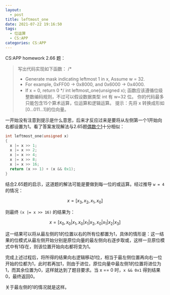```yaml
---
layout:
  - post
title: leftmost_one
date: 2021-07-22 19:16:50
tags: 
  - 位运算
  - CS:APP
categories: CS:APP
---
```


CS:APP homework 2.66 题：

> 写出代码实现如下函数：
> /*
>  * Generate mask indicating leftmost 1 in x, Assume w = 32.
>  * For example, 0xFF00 -> 0x8000, and 0x6000 -> 0x4000.
>  * If x = 0, return 0
>  */
> int leftmost_one(unsigned x);
> 函数应该遵循位级整数编码规则，不过可以假设数据类型 int 有 w=32 位。
> 你的代码最多只能包含15个算术运算，位运算和逻辑运算。
> 提示：先将 x 转换成形如[0...011...1]的位向量。

一开始没有注意到提示是什么意思，后来才反应过来是要将从左侧第一个1开始向右都设置为1。看了答案发现解法与2.65题[偶数个1](https://blog.zhuwenq.icu/2021/07/19/%E5%88%A4%E6%96%AD%E6%95%B4%E6%95%B0%E4%BD%8D%E6%A8%A1%E5%BC%8F%E4%B8%AD%E6%98%AF%E5%90%A6%E6%9C%89%E5%81%B6%E6%95%B0%E4%B8%AA1/)十分相似：

```C
int leftmost_one(unsigned x)
{
  x |= x >> 1;
  x |= x >> 2;
  x |= x >> 4;
  x |= x >> 8;
  x |= x >> 16;
  return (x >> 1) + (x && 0x1);
}
```

结合2.65题的启示，这道题的解法可能是要做到每一位的或运算。经过推导 `w = 4` 的情况：

$$x = [x_3, x_2, x_1, x_0]$$

则最终 `(x |= x >> 16)` 的结果为：

$$x = [x_0, x_0 | x_1, x_0 | x_1 | x_2, x_0 | x_1 | x_2 | x_3]$$

这一结果可以将从最左侧的1的位置以右的所有位都置为1，具体的情形是：这一结果的位模式从最左侧开始分别是原位向量的最左侧向右逐步取或，这样一旦原位模式中有1存在，则该位置开始向右都将变为1。

完成上述过程后，将所得的结果向右逻辑移动1位，相当于最左侧位置再向右一位开始的位都为1，此时若再加1，则由于进位，原位向量中最左侧1的位置将进位为1，而其余位置为0，这样就达到了题目要求。当 x == 0 时，`x && 0x1` 得到结果0，最终返回0。

关于最左侧的1的情况就是这样。